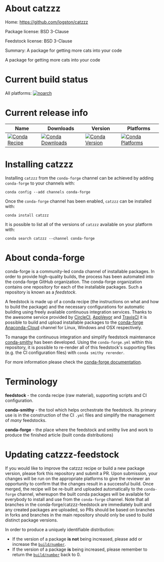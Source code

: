 About catzzz
============

Home: https://github.com/logston/catzzz

Package license: BSD 3-Clause

Feedstock license: BSD 3-Clause

Summary: A package for getting more cats into your code

A package for getting more cats into your code


Current build status
====================

All platforms:
[![noarch](https://img.shields.io/circleci/project/github/conda-forge/catzzz-feedstock/master.svg?label=noarch)](https://circleci.com/gh/conda-forge/catzzz-feedstock)

Current release info
====================

| Name | Downloads | Version | Platforms |
| --- | --- | --- | --- |
| [![Conda Recipe](https://img.shields.io/badge/recipe-catzzz-green.svg)](https://anaconda.org/conda-forge/catzzz) | [![Conda Downloads](https://img.shields.io/conda/dn/conda-forge/catzzz.svg)](https://anaconda.org/conda-forge/catzzz) | [![Conda Version](https://img.shields.io/conda/vn/conda-forge/catzzz.svg)](https://anaconda.org/conda-forge/catzzz) | [![Conda Platforms](https://img.shields.io/conda/pn/conda-forge/catzzz.svg)](https://anaconda.org/conda-forge/catzzz) |

Installing catzzz
=================

Installing `catzzz` from the `conda-forge` channel can be achieved by adding `conda-forge` to your channels with:

```
conda config --add channels conda-forge
```

Once the `conda-forge` channel has been enabled, `catzzz` can be installed with:

```
conda install catzzz
```

It is possible to list all of the versions of `catzzz` available on your platform with:

```
conda search catzzz --channel conda-forge
```


About conda-forge
=================

conda-forge is a community-led conda channel of installable packages.
In order to provide high-quality builds, the process has been automated into the
conda-forge GitHub organization. The conda-forge organization contains one repository
for each of the installable packages. Such a repository is known as a *feedstock*.

A feedstock is made up of a conda recipe (the instructions on what and how to build
the package) and the necessary configurations for automatic building using freely
available continuous integration services. Thanks to the awesome service provided by
[CircleCI](https://circleci.com/), [AppVeyor](http://www.appveyor.com/)
and [TravisCI](https://travis-ci.org/) it is possible to build and upload installable
packages to the [conda-forge](https://anaconda.org/conda-forge)
[Anaconda-Cloud](http://docs.anaconda.org/) channel for Linux, Windows and OSX respectively.

To manage the continuous integration and simplify feedstock maintenance
[conda-smithy](http://github.com/conda-forge/conda-smithy) has been developed.
Using the ``conda-forge.yml`` within this repository, it is possible to re-render all of
this feedstock's supporting files (e.g. the CI configuration files) with ``conda smithy rerender``.

For more information please check the [conda-forge documentation](https://conda-forge.org/docs/).

Terminology
===========

**feedstock** - the conda recipe (raw material), supporting scripts and CI configuration.

**conda-smithy** - the tool which helps orchestrate the feedstock.
                   Its primary use is in the construction of the CI ``.yml`` files
                   and simplify the management of *many* feedstocks.

**conda-forge** - the place where the feedstock and smithy live and work to
                  produce the finished article (built conda distributions)


Updating catzzz-feedstock
=========================

If you would like to improve the catzzz recipe or build a new
package version, please fork this repository and submit a PR. Upon submission,
your changes will be run on the appropriate platforms to give the reviewer an
opportunity to confirm that the changes result in a successful build. Once
merged, the recipe will be re-built and uploaded automatically to the
`conda-forge` channel, whereupon the built conda packages will be available for
everybody to install and use from the `conda-forge` channel.
Note that all branches in the conda-forge/catzzz-feedstock are
immediately built and any created packages are uploaded, so PRs should be based
on branches in forks and branches in the main repository should only be used to
build distinct package versions.

In order to produce a uniquely identifiable distribution:
 * If the version of a package **is not** being increased, please add or increase
   the [``build/number``](http://conda.pydata.org/docs/building/meta-yaml.html#build-number-and-string).
 * If the version of a package **is** being increased, please remember to return
   the [``build/number``](http://conda.pydata.org/docs/building/meta-yaml.html#build-number-and-string)
   back to 0.